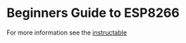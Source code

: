# Beginners Guide to ESP8266

For more information see the [instructable](http://www.instructables.com/id/Beginners-Guide-to-ESP8266-and-Tweeting-Using-ESP8/)
